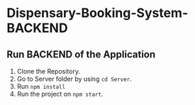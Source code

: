 # Dispensary-Booking-System-BACKEND

## Run BACKEND of the Application

1. Clone the Repository.
2. Go to Server folder by using ``` cd Server ```.
3.  Run ``` npm install ```
4. Run the project on ``` npm start ```.
